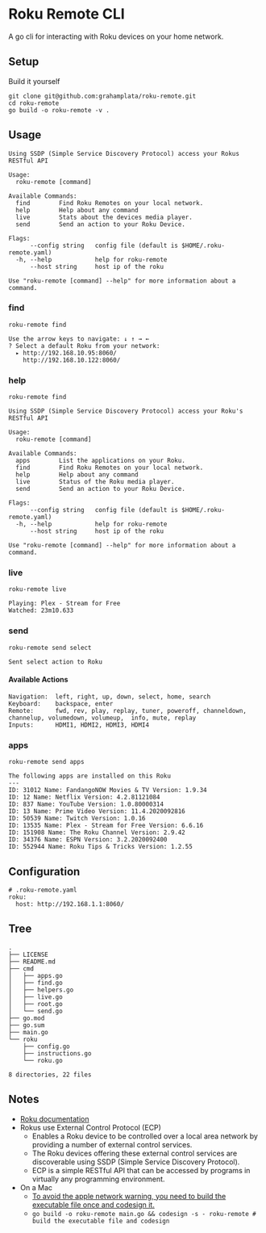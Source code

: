 # Roku Remote CLI

A go cli for interacting with Roku devices on your home network.

## Setup

Build it yourself

```shell
git clone git@github.com:grahamplata/roku-remote.git
cd roku-remote
go build -o roku-remote -v .
```

## Usage

```shell
Using SSDP (Simple Service Discovery Protocol) access your Rokus RESTful API

Usage:
  roku-remote [command]

Available Commands:
  find        Find Roku Remotes on your local network.
  help        Help about any command
  live        Stats about the devices media player.
  send        Send an action to your Roku Device.

Flags:
      --config string   config file (default is $HOME/.roku-remote.yaml)
  -h, --help            help for roku-remote
      --host string     host ip of the roku

Use "roku-remote [command] --help" for more information about a command.
```

### find

```shell
roku-remote find

Use the arrow keys to navigate: ↓ ↑ → ←
? Select a default Roku from your network:
  ▸ http://192.168.10.95:8060/
    http://192.168.10.122:8060/
```

### help

```shell
roku-remote find

Using SSDP (Simple Service Discovery Protocol) access your Roku's RESTful API

Usage:
  roku-remote [command]

Available Commands:
  apps        List the applications on your Roku.
  find        Find Roku Remotes on your local network.
  help        Help about any command
  live        Status of the Roku media player.
  send        Send an action to your Roku Device.

Flags:
      --config string   config file (default is $HOME/.roku-remote.yaml)
  -h, --help            help for roku-remote
      --host string     host ip of the roku

Use "roku-remote [command] --help" for more information about a command.
```

### live

```shell
roku-remote live

Playing: Plex - Stream for Free
Watched: 23m10.633
```

### send

```shell
roku-remote send select

Sent select action to Roku
```

#### Available Actions

```shell
Navigation:  left, right, up, down, select, home, search
Keyboard:    backspace, enter
Remote:      fwd, rev, play, replay, tuner, poweroff, channeldown, channelup, volumedown, volumeup,  info, mute, replay
Inputs:      HDMI1, HDMI2, HDMI3, HDMI4
```

### apps

```shell
roku-remote send apps

The following apps are installed on this Roku
---
ID: 31012 Name: FandangoNOW Movies & TV Version: 1.9.34
ID: 12 Name: Netflix Version: 4.2.81121084
ID: 837 Name: YouTube Version: 1.0.80000314
ID: 13 Name: Prime Video Version: 11.4.2020092816
ID: 50539 Name: Twitch Version: 1.0.16
ID: 13535 Name: Plex - Stream for Free Version: 6.6.16
ID: 151908 Name: The Roku Channel Version: 2.9.42
ID: 34376 Name: ESPN Version: 3.2.2020092400
ID: 552944 Name: Roku Tips & Tricks Version: 1.2.55
```

## Configuration

```shell
# .roku-remote.yaml
roku:
  host: http://192.168.1.1:8060/
```

## Tree

```shell
.
├── LICENSE
├── README.md
├── cmd
│   ├── apps.go
│   ├── find.go
│   ├── helpers.go
│   ├── live.go
│   ├── root.go
│   └── send.go
├── go.mod
├── go.sum
├── main.go
└── roku
    ├── config.go
    ├── instructions.go
    └── roku.go

8 directories, 22 files

```

## Notes

- [Roku documentation](https://developer.roku.com/docs/developer-program/debugging/external-control-api.md)
- Rokus use External Control Protocol (ECP)
  - Enables a Roku device to be controlled over a local area network by providing a number of external control services.
  - The Roku devices offering these external control services are discoverable using SSDP (Simple Service Discovery Protocol).
  - ECP is a simple RESTful API that can be accessed by programs in virtually any programming environment.
- On a Mac
  - [To avoid the apple network warning, you need to build the executable file once and codesign it.](https://apple.stackexchange.com/a/393721)
  - `go build -o roku-remote main.go && codesign -s - roku-remote # build the executable file and codesign`
